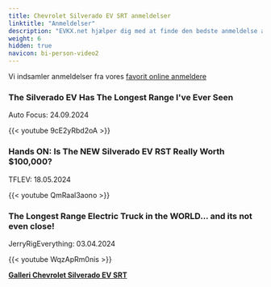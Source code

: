 ```yaml
---
title: Chevrolet Silverado EV SRT anmeldelser
linktitle: "Anmeldelser"
description: "EVKX.net hjælper dig med at finde den bedste anmeldelse af denne model."
weight: 6
hidden: true
navicon: bi-person-video2
---
```

Vi indsamler anmeldelser fra vores [favorit online anmeldere](../../../../../guides/evreviewers/)

<div class="container text-center shadow p-2 pe-4 mb-5 bg-body-tertiary rounded border">
<h3>The Silverado EV Has The Longest Range I've Ever Seen</h3>
<p>Auto Focus: 24.09.2024</p>

{{< youtube 9cE2yRbd2oA >}}

</div>
<div class="container text-center shadow p-2 pe-4 mb-5 bg-body-tertiary rounded border">
<h3>Hands ON: Is The NEW Silverado EV RST Really Worth $100,000?</h3>
<p>TFLEV: 18.05.2024</p>

{{< youtube QmRaal3aono >}}

</div>
<div class="container text-center shadow p-2 pe-4 mb-5 bg-body-tertiary rounded border">
<h3>The Longest Range Electric Truck in the WORLD... and its not even close!</h3>
<p>JerryRigEverything: 03.04.2024</p>

{{< youtube WqzApRm0nis >}}

</div>
<div class="mt-3 mb-3">
<a href="../gallery/" class="text-decoration-none text-black">
<strong><i class="bi-arrow-left"></i>Galleri  </strong>
</a>
<a href="../" class="text-decoration-none text-black float-end">
<strong>Chevrolet Silverado EV SRT <i class="bi-arrow-right"></i></strong>
</a>
</div>
